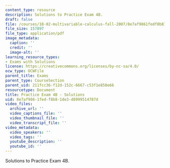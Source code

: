 ```yaml
---
content_type: resource
description: Solutions to Practice Exam 4B.
draft: false
file: /courses/18-02-multivariable-calculus-fall-2007/8e7af9861fedf8b81de3d8999514787d_prac4bsol.pdf
file_size: 157897
file_type: application/pdf
image_metadata:
  caption: ''
  credit: ''
  image-alt: ''
learning_resource_types:
- Exams with Solutions
license: https://creativecommons.org/licenses/by-nc-sa/4.0/
ocw_type: OCWFile
parent_title: Exams
parent_type: CourseSection
parent_uid: 211fcc36-f12d-152c-6667-c53f1e850e66
resourcetype: Document
title: Practice Exam 4B - Solutions
uid: 8e7af986-1fed-f8b8-1de3-d8999514787d
video_files:
  archive_url: ''
  video_captions_file: ''
  video_thumbnail_file: ''
  video_transcript_file: ''
video_metadata:
  video_speakers: ''
  video_tags: ''
  youtube_description: ''
  youtube_id: ''
---
```

Solutions to Practice Exam 4B.